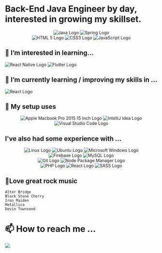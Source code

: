 
# Back-End Java Engineer by day, interested in growing my skillset.

<center>
<img alt="Java Logo" src="https://img.shields.io/badge/Java-ED8B00?style=for-the-badge&logo=openjdk&logoColor=white" />
<img alt="Spring Logo" src="https://img.shields.io/badge/Spring-6DB33F?style=for-the-badge&logo=spring&logoColor=white" />
</center>
<center>
<img alt="HTML 5 Logo" src="https://img.shields.io/badge/HTML5-E34F26?style=for-the-badge&logo=html5&logoColor=white" />
<img alt="CSS3 Logo" src="https://img.shields.io/badge/CSS3-1572B6?style=for-the-badge&logo=css3&logoColor=white" />
<img alt="JavaScript Logo" src="https://img.shields.io/badge/JavaScript-F7DF1E?style=for-the-badge&logo=javascript&logoColor=black" />
</center>


 ## 👀 I’m interested in learning...
<img alt="React Native Logo" src="https://img.shields.io/badge/React_Native-20232A?style=for-the-badge&logo=react&logoColor=61DAFB" />
<img alt="Flutter Logo" src="https://img.shields.io/badge/Flutter-02569B?style=for-the-badge&logo=flutter&logoColor=white" />
 
 ## :muscle: I’m currently learning / improving my skills in ...
<img alt="React Logo" src="https://img.shields.io/badge/React-20232A?style=for-the-badge&logo=react&logoColor=61DAFB" />

## :office: My setup uses

<center>
<img alt="Apple Macbook Pro 2015 15 Inch Logo" src="https://img.shields.io/badge/Apple-MacBook_Pro_2015_15%22-999999?style=for-the-badge&logo=apple&logoColor=white" />
<img alt="IntelliJ Idea Logo" src="https://img.shields.io/badge/IntelliJ_IDEA-000000.svg?style=for-the-badge&logo=intellij-idea&logoColor=white" />
<img alt="Visual Studio Code Logo" src="https://img.shields.io/badge/Visual_Studio_Code-0078D4?style=for-the-badge&logo=visual%20studio%20code&logoColor=white" />
</center>

## I've also had some experience with ...

<center>
<img alt="Linux Logo" src="https://img.shields.io/badge/Linux-FCC624?style=for-the-badge&logo=linux&logoColor=black" />
<img alt="Ubuntu Logo" src="https://img.shields.io/badge/Ubuntu-E95420?style=for-the-badge&logo=ubuntu&logoColor=white" />
<img alt="Microsoft Windows Logo" src="https://img.shields.io/badge/Windows-0078D6?style=for-the-badge&logo=windows&logoColor=white" />
</center>
<center>
<img alt="Firebase Logo" src="https://img.shields.io/badge/firebase-ffca28?style=for-the-badge&logo=firebase&logoColor=white" />
<img alt="MySQL Logo" src="https://img.shields.io/badge/MySQL-00000F?style=for-the-badge&logo=mysql&logoColor=white" />
</center>
<center>
<img alt="Git Logo" src="https://img.shields.io/badge/Git-F05032?style=for-the-badge&logo=git&logoColor=white" />
<img alt="Node Package Manager Logo" src="https://img.shields.io/badge/npm-CB3837?style=for-the-badge&logo=npm&logoColor=white" />
</center>
<center>
<img alt="PHP Logo" src="https://img.shields.io/badge/PHP-777BB4?style=for-the-badge&logo=php&logoColor=white" />
<img alt="React Logo" src="https://img.shields.io/badge/React-20232A?style=for-the-badge&logo=react&logoColor=61DAFB" />
<img alt="SASS Logo" src="https://img.shields.io/badge/Sass-CC6699?style=for-the-badge&logo=sass&logoColor=white" />
</center>

## :metal:Love great rock music
	Alter Bridge
	Black Stone Cherry
	Iron Maiden
	Metallica
	Devin Townsend

# 📫 How to reach me ...
<a href="https://www.linkedin.com/in/mitchell-skee/"><img src="https://img.shields.io/badge/LinkedIn-0077B5?style=for-the-badge&logo=linkedin&logoColor=white" /> </a>

<!---
MetalMitch/MetalMitch is a ✨ special ✨ repository because its `README.md` (this file) appears on your GitHub profile.
You can click the Preview link to take a look at your changes.
--->

